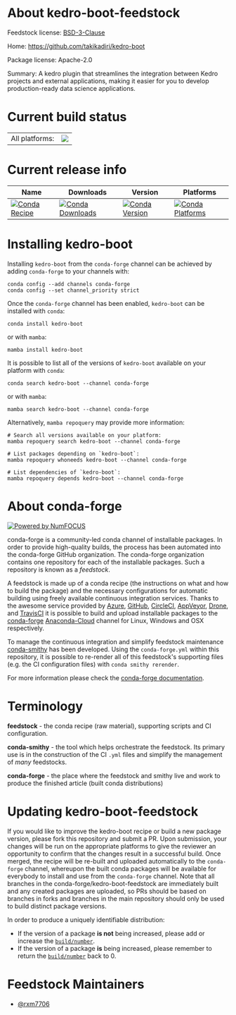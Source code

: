 About kedro-boot-feedstock
==========================

Feedstock license: [BSD-3-Clause](https://github.com/conda-forge/kedro-boot-feedstock/blob/main/LICENSE.txt)

Home: https://github.com/takikadiri/kedro-boot

Package license: Apache-2.0

Summary: A kedro plugin that streamlines the integration between Kedro projects and external applications, making it easier for you to develop production-ready data science applications.

Current build status
====================


<table><tr><td>All platforms:</td>
    <td>
      <a href="https://dev.azure.com/conda-forge/feedstock-builds/_build/latest?definitionId=20675&branchName=main">
        <img src="https://dev.azure.com/conda-forge/feedstock-builds/_apis/build/status/kedro-boot-feedstock?branchName=main">
      </a>
    </td>
  </tr>
</table>

Current release info
====================

| Name | Downloads | Version | Platforms |
| --- | --- | --- | --- |
| [![Conda Recipe](https://img.shields.io/badge/recipe-kedro--boot-green.svg)](https://anaconda.org/conda-forge/kedro-boot) | [![Conda Downloads](https://img.shields.io/conda/dn/conda-forge/kedro-boot.svg)](https://anaconda.org/conda-forge/kedro-boot) | [![Conda Version](https://img.shields.io/conda/vn/conda-forge/kedro-boot.svg)](https://anaconda.org/conda-forge/kedro-boot) | [![Conda Platforms](https://img.shields.io/conda/pn/conda-forge/kedro-boot.svg)](https://anaconda.org/conda-forge/kedro-boot) |

Installing kedro-boot
=====================

Installing `kedro-boot` from the `conda-forge` channel can be achieved by adding `conda-forge` to your channels with:

```
conda config --add channels conda-forge
conda config --set channel_priority strict
```

Once the `conda-forge` channel has been enabled, `kedro-boot` can be installed with `conda`:

```
conda install kedro-boot
```

or with `mamba`:

```
mamba install kedro-boot
```

It is possible to list all of the versions of `kedro-boot` available on your platform with `conda`:

```
conda search kedro-boot --channel conda-forge
```

or with `mamba`:

```
mamba search kedro-boot --channel conda-forge
```

Alternatively, `mamba repoquery` may provide more information:

```
# Search all versions available on your platform:
mamba repoquery search kedro-boot --channel conda-forge

# List packages depending on `kedro-boot`:
mamba repoquery whoneeds kedro-boot --channel conda-forge

# List dependencies of `kedro-boot`:
mamba repoquery depends kedro-boot --channel conda-forge
```


About conda-forge
=================

[![Powered by
NumFOCUS](https://img.shields.io/badge/powered%20by-NumFOCUS-orange.svg?style=flat&colorA=E1523D&colorB=007D8A)](https://numfocus.org)

conda-forge is a community-led conda channel of installable packages.
In order to provide high-quality builds, the process has been automated into the
conda-forge GitHub organization. The conda-forge organization contains one repository
for each of the installable packages. Such a repository is known as a *feedstock*.

A feedstock is made up of a conda recipe (the instructions on what and how to build
the package) and the necessary configurations for automatic building using freely
available continuous integration services. Thanks to the awesome service provided by
[Azure](https://azure.microsoft.com/en-us/services/devops/), [GitHub](https://github.com/),
[CircleCI](https://circleci.com/), [AppVeyor](https://www.appveyor.com/),
[Drone](https://cloud.drone.io/welcome), and [TravisCI](https://travis-ci.com/)
it is possible to build and upload installable packages to the
[conda-forge](https://anaconda.org/conda-forge) [Anaconda-Cloud](https://anaconda.org/)
channel for Linux, Windows and OSX respectively.

To manage the continuous integration and simplify feedstock maintenance
[conda-smithy](https://github.com/conda-forge/conda-smithy) has been developed.
Using the ``conda-forge.yml`` within this repository, it is possible to re-render all of
this feedstock's supporting files (e.g. the CI configuration files) with ``conda smithy rerender``.

For more information please check the [conda-forge documentation](https://conda-forge.org/docs/).

Terminology
===========

**feedstock** - the conda recipe (raw material), supporting scripts and CI configuration.

**conda-smithy** - the tool which helps orchestrate the feedstock.
                   Its primary use is in the construction of the CI ``.yml`` files
                   and simplify the management of *many* feedstocks.

**conda-forge** - the place where the feedstock and smithy live and work to
                  produce the finished article (built conda distributions)


Updating kedro-boot-feedstock
=============================

If you would like to improve the kedro-boot recipe or build a new
package version, please fork this repository and submit a PR. Upon submission,
your changes will be run on the appropriate platforms to give the reviewer an
opportunity to confirm that the changes result in a successful build. Once
merged, the recipe will be re-built and uploaded automatically to the
`conda-forge` channel, whereupon the built conda packages will be available for
everybody to install and use from the `conda-forge` channel.
Note that all branches in the conda-forge/kedro-boot-feedstock are
immediately built and any created packages are uploaded, so PRs should be based
on branches in forks and branches in the main repository should only be used to
build distinct package versions.

In order to produce a uniquely identifiable distribution:
 * If the version of a package **is not** being increased, please add or increase
   the [``build/number``](https://docs.conda.io/projects/conda-build/en/latest/resources/define-metadata.html#build-number-and-string).
 * If the version of a package **is** being increased, please remember to return
   the [``build/number``](https://docs.conda.io/projects/conda-build/en/latest/resources/define-metadata.html#build-number-and-string)
   back to 0.

Feedstock Maintainers
=====================

* [@rxm7706](https://github.com/rxm7706/)

